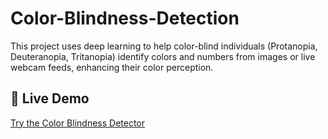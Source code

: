 # Color-Blindness-Detection
This project uses deep learning to help color-blind individuals (Protanopia, Deuteranopia, Tritanopia) identify colors and numbers from images or live webcam feeds, enhancing their color perception.
## 🚀 Live Demo  
[Try the Color Blindness Detector](your-gradio-app-link)
